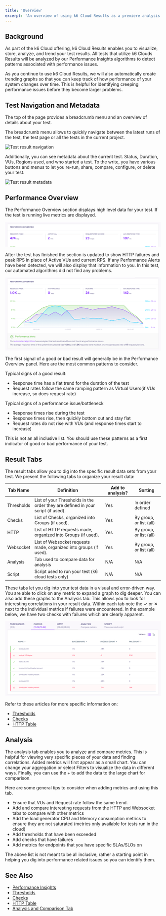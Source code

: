 ```yaml
---
title: 'Overview'
excerpt: 'An overview of using k6 Cloud Results as a premiere analysis tool'
---
```


## Background

As part of the k6 Cloud offering, k6 Cloud Results enables you to visualize, store, analyze, and trend your test results. All tests that utilize k6 Clouds Results will be analyzed by our Performance Insights algorithms to detect patterns associated with performance issues.

As you continue to use k6 Cloud Results, we will also automatically create trending graphs so that you can keep track of how performance of your system changes over time. This is helpful for identifying creeping performance issues before they become larger problems.

## Test Navigation and Metadata

The top of the page provides a breadcrumb menu and an overview of details about your test.

The breadcrumb menu allows to quickly navigate between the latest runs of the test, the test page or all the tests in the current project.

![Test result navigation](/images/01-Overview/test-run-navigation.png)

Additionally, you can see metadata about the current test. Status, Duration, VUs, Regions used, and who started a test. To the write, you have various buttons and menus to let you re-run, share, compare, configure, or delete your test.

![Test result metadata](/images/01-Overview/test-metadata.png)

## Performance Overview

The Performance Overview section displays high level data for your test. If the test is running live metrics are displayed.

![Performance overview of a running test](images/01-Overview/running-performance-overview.png)

After the test has finished the section is updated to show HTTP failures and peak RPS in place of Active VUs and current RPS. If any Performance Alerts have been detected, we will also display that information to you. In this test, our automated algorithms did not find any problems.

![Performance overview of a finished test](images/01-Overview/finished-performance-overview.png)

The first signal of a good or bad result will generally be in the Performance Overview panel. Here are the most common patterns to consider.

Typical signs of a good result:

- Response time has a flat trend for the duration of the test
- Request rates follow the same ramping pattern as Virtual Users(if VUs increase, so does request rate)

Typical signs of a performance issue/bottleneck

- Response times rise during the test
- Response times rise, then quickly bottom out and stay flat
- Request rates do not rise with VUs (and response times start to increase)

This is not an all inclusive list. You should use these patterns as a first indicator of good or bad performance of your test.

## Result Tabs

The result tabs allow you to dig into the specific result data sets from your test. We present the following tabs to organize your result data:

| Tab Name   | Definition                                                                      | Add to analysis? | Sorting                 |
| ---------- | ------------------------------------------------------------------------------- | ---------------- | ----------------------- |
| Thresholds | List of your Thresholds in the order they are defined in your script (if used). | Yes              | In order defined        |
| Checks     | List of Checks, organized into Groups (if used).                                | Yes              | By group, or list (all) |
| HTTP       | List of HTTP requests made, organized into Groups (if used).                    | Yes              | By group, or list (all) |
| Websocket  | List of Websocket requests made, organized into groups (if used).               | Yes              | By group, or list (all) |
| Analysis   | Tab used to compare data for analysis                                           | N/A              | N/A                     |
| Script     | Script used to run your test (k6 cloud tests only)                              | N/A              | N/A                     |

These tabs let you dig into your test data in a visual and error-driven way. You are able to click on any metric to expand a graph to dig deeper. You can also add these graphs to the Analysis tab. This allows you to look for interesting correlations in your result data. Within each tab note the &#10003; or &#10005; next to the individual metrics if failures were encountered. In the example below, we have two checks with failures which are clearly apparent.

![Checks tab with a failing check](images/01-Overview/checks-tab-with-failures.png)

Refer to these articles for more specific information on:

- [Thresholds](/cloud/analyzing-results/threshold-tab)
- [Checks](/cloud/analyzing-results/checks-tab)
- [HTTP Table](/cloud/analyzing-results/http-tab)

## Analysis

The analysis tab enables you to analyze and compare metrics. This is helpful for viewing very specific pieces of your data and finding correlations. Added metrics will first appear as a small chart. You can change your aggregation or select Filters to visualize the data in different ways. Finally, you can use the + to add the data to the large chart for comparison.

Here are some general tips to consider when adding metrics and using this tab.

- Ensure that VUs and Request rate follow the same trend.
- Add and compare interesting requests from the HTTP and Websocket tabs to compare with other metrics
- Add the load generator CPU and Memory consumption metrics to ensure they are not saturated (metrics only available for tests run in the cloud)
- Add thresholds that have been exceeded
- Add checks that have failures
- Add metrics for endpoints that you have specific SLAs/SLOs on

The above list is not meant to be all inclusive, rather a starting point in helping you dig into performance related issues so you can identify them.

## See Also

- [Performance Insights](/cloud/analyzing-results/performance-trending)
- [Thresholds](/cloud/analyzing-results/threshold-tab)
- [Checks](/cloud/analyzing-results/checks-tab)
- [HTTP Table](/cloud/analyzing-results/http-tab)
- [Analysis and Comparison Tab](/cloud/analyzing-results/test-comparison)

